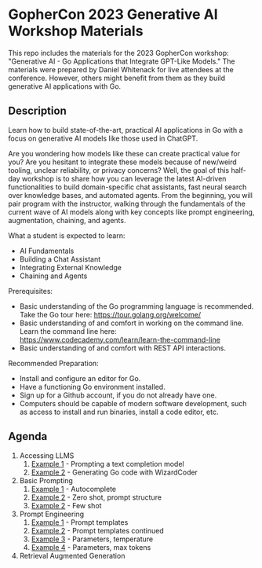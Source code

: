 # GopherCon 2023 Generative AI Workshop Materials

This repo includes the materials for the 2023 GopherCon workshop: "Generative AI - Go Applications that Integrate GPT-Like Models." The materials were prepared by Daniel Whitenack for live attendees at the conference. However, others might benefit from them as they build generative AI applications with Go. 

## Description

Learn how to build state-of-the-art, practical AI applications in Go with a focus on generative AI models like those used in ChatGPT.

Are you wondering how models like these can create practical value for you? Are you hesitant to integrate these models because of new/weird tooling, unclear reliability, or privacy concerns? Well, the goal of this half-day workshop is to share how you can leverage the latest AI-driven functionalities to build domain-specific chat assistants, fast neural search over knowledge bases, and automated agents. From the beginning, you will pair program with the instructor, walking through the fundamentals of the current wave of AI models along with key concepts like prompt engineering, augmentation, chaining, and agents.

What a student is expected to learn:
- AI Fundamentals
- Building a Chat Assistant
- Integrating External Knowledge
- Chaining and Agents

Prerequisites: 
- Basic understanding of the Go programming language is recommended. Take the Go tour here: https://tour.golang.org/welcome/
- Basic understanding of and comfort in working on the command line. Learn the command line here: https://www.codecademy.com/learn/learn-the-command-line
- Basic understanding of and comfort with REST API interactions.

Recommended Preparation:
- Install and configure an editor for Go.
- Have a functioning Go environment installed.
- Sign up for a Github account, if you do not already have one.
- Computers should be capable of modern software development, such as access to install and run binaries, install a code editor, etc.

## Agenda

1. Accessing LLMS
    1. [Example 1](accessing-llms/example1/) - Prompting a text completion model
    2. [Example 2](accessing-llms/example2/) - Generating Go code with WizardCoder
2. Basic Prompting
    1. [Example 1](basic-prompting/example1/) - Autocomplete
    2. [Example 2](basic-prmopting/example2/) - Zero shot, prompt structure
    3. [Example 2](basic-prmopting/example3/) - Few shot
3. Prompt Engineering
    1. [Example 1](prompt-engineering/example1/) - Prompt templates
    2. [Example 2](prompt-engineering/example2/) - Prompt templates continued
    3. [Example 3](prompt-engineering/example3/) - Parameters, temperature
    4. [Example 4](prompt-engineering/example4/) - Parameters, max tokens
4. Retrieval Augmented Generation